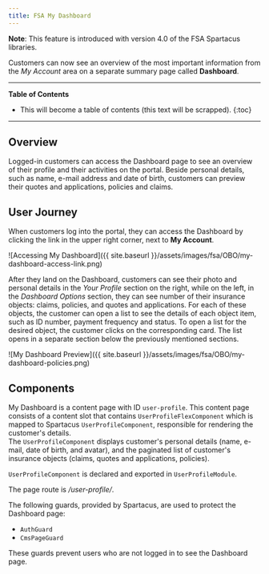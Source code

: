 ```yaml
---
title: FSA My Dashboard
---
```


**Note**: This feature is introduced with version 4.0 of the FSA Spartacus libraries.

Customers can now see an overview of the most important information from the *My Account* area on a separate summary page called **Dashboard**.

***

**Table of Contents**

- This will become a table of contents (this text will be scrapped).
{:toc}

***

## Overview

Logged-in customers can access the Dashboard page to see an overview of their profile and their activities on the portal.
Beside personal details, such as name, e-mail address and date of birth, customers can preview their quotes and applications, policies and claims.

## User Journey 

When customers log into the portal, they can access the Dashboard by clicking the link in the upper right corner, next to **My Account**. 

![Accessing My Dashboard]({{ site.baseurl }}/assets/images/fsa/OBO/my-dashboard-access-link.png)

After they land on the Dashboard, customers can see their photo and personal details in the *Your Profile* section on the right, while on the left, in the *Dashboard Options* section, they can see number of their insurance objects: claims, policies, and quotes and applications. 
For each of these objects, the customer can open a list to see the details of each object item, such as ID number, payment frequency and status.
To open a list for the desired object, the customer clicks on the corresponding card. 
The list opens in a separate section below the previously mentioned sections.   

![My Dashboard Preview]({{ site.baseurl }}/assets/images/fsa/OBO/my-dashboard-policies.png)


## Components

My Dashboard is a content page with ID `user-profile`. 
This content page consists of a content slot that contains `UserProfileFlexComponent` which is mapped to Spartacus `UserProfileComponent`, responsible for rendering the customer's details.  
The `UserProfileComponent` displays customer's personal details (name, e-mail, date of birth, and avatar), and the paginated list of customer's insurance objects (claims, quotes and applications, policies). 

`UserProfileComponent` is declared and exported in `UserProfileModule`.

The page route is */user-profile/*.

The following guards, provided by Spartacus, are used to protect the Dashboard page:
 - `AuthGuard` 
 - `CmsPageGuard` 

These guards prevent users who are not logged in to see the Dashboard page.


